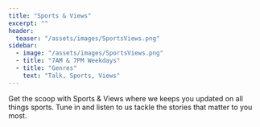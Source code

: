 ```yaml
---
title: "Sports & Views"
excerpt: ""
header:
  teaser: "/assets/images/SportsViews.png"
sidebar:
  - image: "/assets/images/SportsViews.png"
  - title: "7AM & 7PM Weekdays"
  - title: "Genres"
    text: "Talk, Sports, Views"
---
```


Get the scoop with Sports & Views where we keeps you updated on all things sports. Tune in and listen to us tackle the stories that matter to you most.
